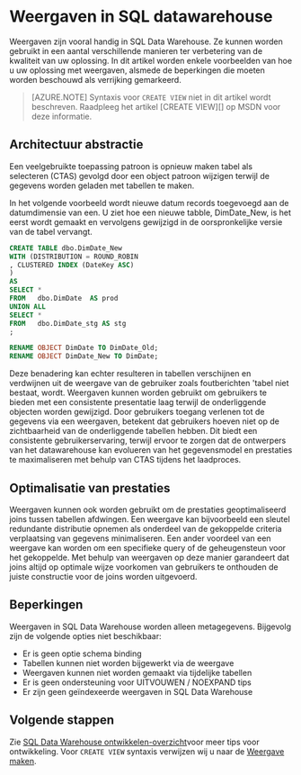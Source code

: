 <properties
   pageTitle="Weergaven in SQL datawarehouse | Microsoft Azure"
   description="Tips voor het gebruik van de Transact-SQL-weergaven in Azure SQL Data Warehouse voor het ontwikkelen van oplossingen."
   services="sql-data-warehouse"
   documentationCenter="NA"
   authors="jrowlandjones"
   manager="barbkess"
   editor=""/>

<tags
   ms.service="sql-data-warehouse"
   ms.devlang="NA"
   ms.topic="article"
   ms.tgt_pltfrm="NA"
   ms.workload="data-services"
   ms.date="07/01/2016"
   ms.author="jrj;barbkess;sonyama"/>


# <a name="views-in-sql-data-warehouse"></a>Weergaven in SQL datawarehouse

Weergaven zijn vooral handig in SQL Data Warehouse. Ze kunnen worden gebruikt in een aantal verschillende manieren ter verbetering van de kwaliteit van uw oplossing.  In dit artikel worden enkele voorbeelden van hoe u uw oplossing met weergaven, alsmede de beperkingen die moeten worden beschouwd als verrijking gemarkeerd.

> [AZURE.NOTE] Syntaxis voor `CREATE VIEW` niet in dit artikel wordt beschreven. Raadpleeg het artikel [CREATE VIEW][] op MSDN voor deze informatie.

## <a name="architectural-abstraction"></a>Architectuur abstractie
Een veelgebruikte toepassing patroon is opnieuw maken tabel als selecteren (CTAS) gevolgd door een object patroon wijzigen terwijl de gegevens worden geladen met tabellen te maken.

In het volgende voorbeeld wordt nieuwe datum records toegevoegd aan de datumdimensie van een. U ziet hoe een nieuwe tabble, DimDate_New, is het eerst wordt gemaakt en vervolgens gewijzigd in de oorspronkelijke versie van de tabel vervangt.

```sql
CREATE TABLE dbo.DimDate_New
WITH (DISTRIBUTION = ROUND_ROBIN
, CLUSTERED INDEX (DateKey ASC)
)
AS
SELECT *
FROM   dbo.DimDate  AS prod
UNION ALL
SELECT *
FROM   dbo.DimDate_stg AS stg
;

RENAME OBJECT DimDate TO DimDate_Old;
RENAME OBJECT DimDate_New TO DimDate;

```

Deze benadering kan echter resulteren in tabellen verschijnen en verdwijnen uit de weergave van de gebruiker zoals foutberichten 'tabel niet bestaat, wordt. Weergaven kunnen worden gebruikt om gebruikers te bieden met een consistente presentatie laag terwijl de onderliggende objecten worden gewijzigd. Door gebruikers toegang verlenen tot de gegevens via een weergaven, betekent dat gebruikers hoeven niet op de zichtbaarheid van de onderliggende tabellen hebben. Dit biedt een consistente gebruikerservaring, terwijl ervoor te zorgen dat de ontwerpers van het datawarehouse kan evolueren van het gegevensmodel en prestaties te maximaliseren met behulp van CTAS tijdens het laadproces.    

## <a name="performance-optimization"></a>Optimalisatie van prestaties
Weergaven kunnen ook worden gebruikt om de prestaties geoptimaliseerd joins tussen tabellen afdwingen. Een weergave kan bijvoorbeeld een sleutel redundante distributie opnemen als onderdeel van de gekoppelde criteria verplaatsing van gegevens minimaliseren.  Een ander voordeel van een weergave kan worden om een specifieke query of de geheugensteun voor het gekoppelde. Met behulp van weergaven op deze manier garandeert dat joins altijd op optimale wijze voorkomen van gebruikers te onthouden de juiste constructie voor de joins worden uitgevoerd.

## <a name="limitations"></a>Beperkingen
Weergaven in SQL Data Warehouse worden alleen metagegevens.  Bijgevolg zijn de volgende opties niet beschikbaar:

-   Er is geen optie schema binding
-   Tabellen kunnen niet worden bijgewerkt via de weergave
-   Weergaven kunnen niet worden gemaakt via tijdelijke tabellen
-   Er is geen ondersteuning voor UITVOUWEN / NOEXPAND tips
-   Er zijn geen geïndexeerde weergaven in SQL Data Warehouse


## <a name="next-steps"></a>Volgende stappen
Zie [SQL Data Warehouse ontwikkelen-overzicht][]voor meer tips voor ontwikkeling.
Voor `CREATE VIEW` syntaxis verwijzen wij u naar de [Weergave maken][].

<!--Image references-->

<!--Article references-->
[SQL Data Warehouse ontwikkelen-overzicht]: ./sql-data-warehouse-overview-develop.md

<!--MSDN references-->
[WEERGAVE MAKEN]: https://msdn.microsoft.com/en-us/library/ms187956.aspx

<!--Other Web references-->
